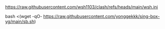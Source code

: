 https://raw.githubusercontent.com/wsh1103/clash/refs/heads/main/wsh.ini




bash <(wget -qO- https://raw.githubusercontent.com/yonggekkk/sing-box-yg/main/sb.sh)
